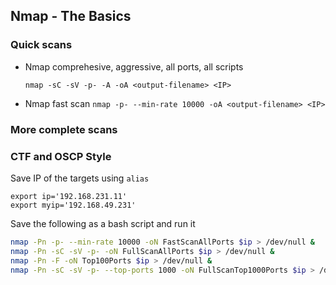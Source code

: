 ## Nmap - The Basics

### Quick scans
- Nmap comprehesive, aggressive, all ports, all scripts

	`nmap -sC -sV -p- -A -oA <output-filename> <IP>`

- Nmap fast scan
	`nmap -p- --min-rate 10000 -oA <output-filename> <IP>`
	
	
### More complete scans


### CTF and OSCP Style

Save IP of the targets using `alias`

```
export ip='192.168.231.11'
export myip='192.168.49.231'
```

Save the following as a bash script and run it

```bash
nmap -Pn -p- --min-rate 10000 -oN FastScanAllPorts $ip > /dev/null &
nmap -Pn -sC -sV -p- -oN FullScanAllPorts $ip > /dev/null &
nmap -Pn -F -oN Top100Ports $ip > /dev/null &
nmap -Pn -sC -sV -p- --top-ports 1000 -oN FullScanTop1000Ports $ip > /dev/null &
```

